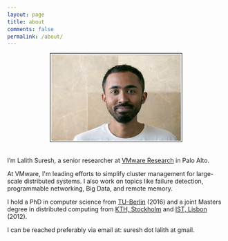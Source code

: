 ```yaml
---
layout: page
title: about
comments: false
permalink: /about/
---
```


<center>
<img class="col one right ImageBorder" style='padding:2px;border:1px solid #000000' src="/img/prof_pic.jpg" width="300px">
</center>

<br>

I’m Lalith Suresh, a senior researcher at <a href="https://research.vmware.com/">VMware Research</a> in Palo Alto.

At VMware, I'm leading efforts to simplify cluster management for large-scale distributed systems. I also
work on topics like failure detection, programmable networking, Big Data, and remote memory.

I hold a PhD in computer science from <a href="http://www.tu-berlin.de">TU-Berlin</a> (2016)
and a joint Masters degree in distributed computing from <a href="https://www.kth.se/en/">
KTH, Stockholm</a> and <a href="https://tecnico.ulisboa.pt/en/">IST, Lisbon</a> (2012).

I can be reached preferably via email at: suresh dot lalith at gmail.
